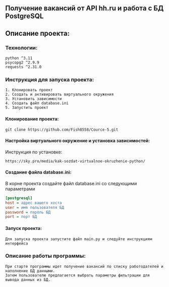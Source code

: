 ## Получение вакансий от API hh.ru и работа с БД PostgreSQL

## Описание проекта:

### Технологии:

```text
python ^3.11
psycopg2 ^2.9.9
requests ^2.31.0
```

### Инструкция для запуска проекта:

```text
1. Клонировать проект
2. Создать и активировать виртуального окружения
3. Установить зависимости
4. Создать файл database.ini
5. Запустить проект
```

#### Клонирование проекта:

```text
git clone https://github.com/Fish8558/Cource-5.git
```

#### Настройка виртуального окружение и установка зависимостей:

Инструкция по установке:

```text
https://sky.pro/media/kak-sozdat-virtualnoe-okruzhenie-python/
```

#### Создание файла database.ini:

В корне проекта создайте файл database.ini со следующими параметрами

```ini
[postgresql]
host = адрес вашего хоста
user = имя пользователя БД
password = пароль БД
port = порт БД
```

#### Запуск проекта:

```text
Для запуска проекта запустите файл main.py и следуйте инструкциям интерфейса
```

### Описание работы программы:

```text
При старте программы идет получение вакансий по списку работодателей и наполнение БД данными. 
Затем пользователю предлагается выбрать параметры фильтрации для вывода данных из БД.
```
